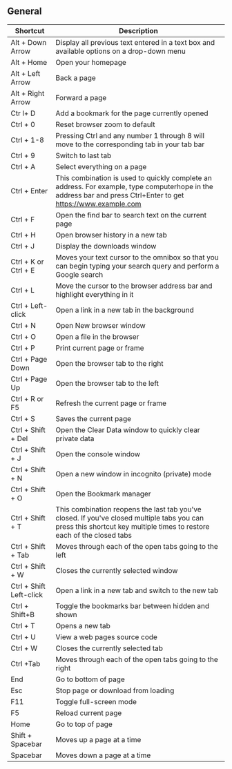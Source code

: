 ## General
Shortcut | Description
------------ | -------------
Alt + Down Arrow | Display all previous text entered in a text box and available options on a drop-down menu | 
Alt + Home | Open your homepage | 
Alt + Left Arrow | Back a page | 
Alt + Right Arrow | Forward a page | 
Ctr l+ D | Add a bookmark for the page currently opened | 
Ctrl + 0 | Reset browser zoom to default | 
Ctrl + 1-8 | Pressing Ctrl and any number 1 through 8 will move to the corresponding tab in your tab bar | 
Ctrl + 9 | Switch to last tab | 
Ctrl + A | Select everything on a page | 
Ctrl + Enter | This combination is used to quickly complete an address. For example, type computerhope in the address bar and press Ctrl+Enter to get https://www.example.com | 
Ctrl + F | Open the find bar to search text on the current page | 
Ctrl + H | Open browser history in a new tab | 
Ctrl + J | Display the downloads window | 
Ctrl + K or Ctrl + E | Moves your text cursor to the omnibox so that you can begin typing your search query and perform a Google search | 
Ctrl + L | Move the cursor to the browser address bar and highlight everything in it | 
Ctrl + Left-click | Open a link in a new tab in the background | 
Ctrl + N | Open New browser window | 
Ctrl + O | Open a file in the browser | 
Ctrl + P | Print current page or frame | 
Ctrl + Page Down | Open the browser tab to the right | 
Ctrl + Page Up | Open the browser tab to the left | 
Ctrl + R or F5 | Refresh the current page or frame | 
Ctrl + S | Saves the current page | 
Ctrl + Shift + Del | Open the Clear Data window to quickly clear private data | 
Ctrl + Shift + J | Open the console window | 
Ctrl + Shift + N | Open a new window in incognito (private) mode | 
Ctrl + Shift + O | Open the Bookmark manager | 
Ctrl + Shift + T | This combination reopens the last tab you've closed. If you've closed multiple tabs you can press this shortcut key multiple times to restore each of the closed tabs | 
Ctrl + Shift + Tab | Moves through each of the open tabs going to the left | 
Ctrl + Shift + W | Closes the currently selected window | 
Ctrl + Shift Left-click | Open a link in a new tab and switch to the new tab | 
Ctrl + Shift+B | Toggle the bookmarks bar between hidden and shown | 
Ctrl + T | Opens a new tab | 
Ctrl + U | View a web pages source code | 
Ctrl + W | Closes the currently selected tab | 
Ctrl +Tab | Moves through each of the open tabs going to the right | 
End | Go to bottom of page | 
Esc | Stop page or download from loading | 
F11 | Toggle full-screen mode | 
F5 | Reload current page | 
Home | Go to top of page | 
Shift + Spacebar | Moves up a page at a time | 
Spacebar | Moves down a page at a time | 
